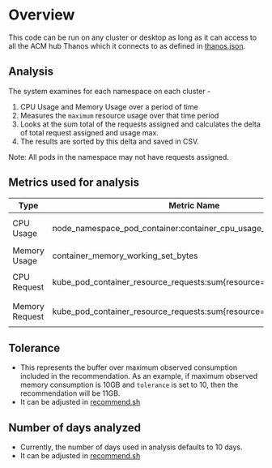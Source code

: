 # Overview
This code can be run on any cluster or desktop as long as it can access to all the ACM hub Thanos which it connects to as defined in [thanos.json](../input/thanos.json).

## Analysis
The system examines for each namespace on each cluster -
1. CPU Usage and Memory Usage over a period of time
1. Measures the `maximum` resource usage over that time period
1. Looks at the sum total of the requests assigned and calculates the delta of total request assigned and usage max.
1. The results are sorted by this delta and saved in CSV.

Note: All pods in the namespace may not have requests assigned.


## Metrics used for analysis
|Type|Metric Name|Remarks|
|---|---|---|
|CPU Usage|node_namespace_pod_container:container_cpu_usage_seconds_total:sum|This is same as `node_namespace_pod_container:container_cpu_usage_seconds_total:sum_irate` . ACM has renamed this metrics to ensure backward compatibility.|
|Memory Usage|container_memory_working_set_bytes||
|CPU Request|kube_pod_container_resource_requests:sum{resource="cpu"}| This is ACM recording rule: `sum(kube_pod_container_resource_requests{container!=""}) by (resource, namespace)`|
|Memory Request|kube_pod_container_resource_requests:sum{resource="memory"}| This is ACM recording rule: `sum(kube_pod_container_resource_requests{container!=""}) by (resource, namespace)`|

## Tolerance
- This represents the buffer over maximum observed consumption included in the recommendation. As an example, if maximum observed memory consumption is 10GB and `tolerance` is set to 10, then the recommendation will be 11GB.
- It can be adjusted in [recommend.sh](../recommend.sh)

## Number of days analyzed
- Currently, the number of days used in analysis defaults to 10 days.
- It can be adjusted in [recommend.sh](../recommend.sh)



